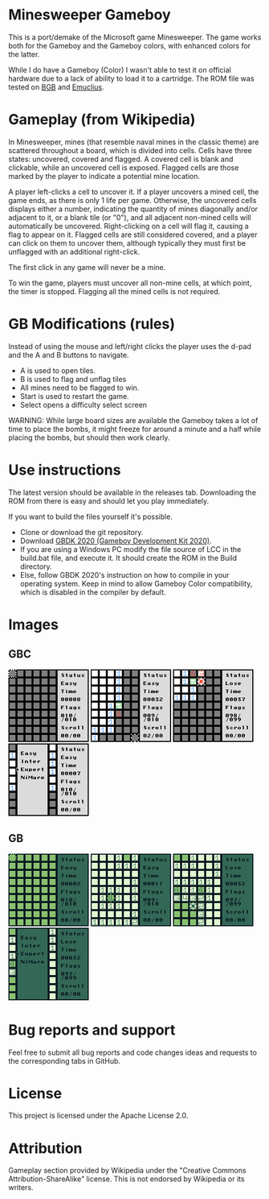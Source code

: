 # Minesweeper Gameboy
This is a port/demake of the Microsoft game Minesweeper. The game works both for the Gameboy and the Gameboy colors, with enhanced colors for the latter.

While I do have a Gameboy (Color) I wasn't able to test it on official hardware due to a lack of ability to load it to a cartridge. The ROM file was tested on [BGB](https://bgb.bircd.org/) and [Emuclius](https://emulicious.net/).

# Gameplay (from Wikipedia)
In Minesweeper, mines (that resemble naval mines in the classic theme) are scattered throughout a board, which is divided into cells. Cells have three states: uncovered, covered and flagged. A covered cell is blank and clickable, while an uncovered cell is exposed. Flagged cells are those marked by the player to indicate a potential mine location.

A player left-clicks a cell to uncover it. If a player uncovers a mined cell, the game ends, as there is only 1 life per game. Otherwise, the uncovered cells displays either a number, indicating the quantity of mines diagonally and/or adjacent to it, or a blank tile (or "0"), and all adjacent non-mined cells will automatically be uncovered. Right-clicking on a cell will flag it, causing a flag to appear on it. Flagged cells are still considered covered, and a player can click on them to uncover them, although typically they must first be unflagged with an additional right-click.

The first click in any game will never be a mine.

To win the game, players must uncover all non-mine cells, at which point, the timer is stopped. Flagging all the mined cells is not required.


# GB Modifications (rules)
Instead of using the mouse and left/right clicks the player uses the d-pad and the A and B buttons to navigate.
- A is used to open tiles.
- B is used to flag and unflag tiles
- All mines need to be flagged to win.
- Start is used to restart the game.
- Select opens a difficulty select screen

WARNING: While large board sizes are available the Gameboy takes a lot of time to place the bombs, it might freeze for around a minute and a half while placing the bombs, but should then work clearly.

# Use instructions
The latest version should be available in the releases tab. Downloading the ROM from there is easy and should let you play immediately.

If you want to build the files yourself it's possible.
- Clone or download the git repository.
- Download [GBDK 2020 (Gameboy Development Kit 2020)](https://github.com/gbdk-2020/gbdk-2020).
- If you are using a Windows PC modify the file source of LCC in the build.bat  file, and execute it. It should create the ROM in the Build directory.
- Else, follow GBDK 2020's instruction on how to compile in your operating system. Keep in mind to allow Gameboy Color compatibility, which is disabled in the compiler by default.

# Images
## GBC
![GameStartEasy](Images/GBC/GameStartEasy.bmp)
![GameMidEasy](Images/GBC/GameMidEasy.bmp)
![GameExpertEnd](Images/GBC/GameExpertEnd.bmp)
![GameExpertEnd](Images/GBC/SelectMenu.bmp)
## GB
![GameStartEasy](Images/GB/GameStartEasy.bmp)
![GameMidEasy](Images/GB/GameMidEasy.bmp)
![GameExpertEnd](Images/GB/GameExpertEnd.bmp)
![GameExpertEnd](Images/GB/SelectMenu.bmp)

# Bug reports and support
Feel free to submit all bug reports and code changes ideas and requests to the corresponding tabs in GitHub. 

# License
This project is licensed under the Apache License 2.0.

# Attribution
Gameplay section provided by Wikipedia under the "Creative Commons Attribution-ShareAlike" license. This is not endorsed by Wikipedia or its writers.